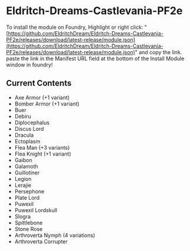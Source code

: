 ﻿# Eldritch-Dreams-Castlevania-PF2e
To install the module on Foundry, Highlight or right click:  "[https://github.com/EldritchDream/Eldritch-Dreams-Castlevania-PF2e/releases/download/latest-release/module.json](https://github.com/EldritchDream/Eldritch-Dreams-Castlevania-PF2e/releases/download/latest-release/module.json)" and copy the link. paste the link in the Manifest URL field at the bottom of the Install Module window in foundry!

## Current Contents
- Axe Armor (+1 variant)
- Bomber Armor (+1 variant)
- Buer
- Debiru
- Diplocephalus
- Discus Lord
- Dracula
- Ectoplasm
- Flea Man (+3 variants)
- Flea Knight (+1 variant)
- Gaibon
- Galamoth
- Guillotiner
- Legion
- Lerajie
- Persephone
- Plate Lord
- Puwexil
- Puwexil Lordskull
- Slogra
- Spittlebone
- Stone Rose
- Arthroverta Nymph (4 variations)
- Arthroverta Corrupter
